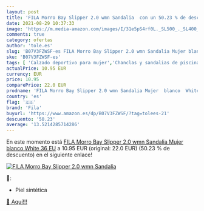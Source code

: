 ```yaml
---
layout: post
title: 'FILA Morro Bay Slipper 2.0 wmn Sandalia  con un 50.23 % de descuento'
date: 2021-08-29 10:37:33
image: 'https://m.media-amazon.com/images/I/31e5pS4rf0L._SL500_._SL400_.jpg'
comments: true
category: ofertas
author: 'tole.es'
slug: 'B07V3FZWSF-es FILA Morro Bay Slipper 2.0 wmn Sandalia Mujer blanco White...'
sku: 'B07V3FZWSF-es'
tags: [ 'Calzado deportivo para mujer','Chanclas y sandalias de piscina para mujer','Zapatillas y calzado deportivo para mujer','Zapatos','Zapatos para mujer','Zapatos planos de mujer','Zapatos y complementos','fila','sandalia', ]
actualPrice: 10.95 EUR
currency: EUR
price: 10.95
comparePrice: 22.0 EUR
prodname: 'FILA Morro Bay Slipper 2.0 wmn Sandalia Mujer  blanco  White   36 EU'
country: 'es'
flag: '🇪🇸'
brand: 'Fila'
buyurl: 'https://www.amazon.es/dp/B07V3FZWSF/?tag=tolees-21'
descuento: '50.23'
average: '13.5214285714286'
---
```


En este momento está [FILA Morro Bay Slipper 2.0 wmn Sandalia Mujer  blanco  White   36 EU](https://www.amazon.es/dp/B07V3FZWSF/?tag=tolees-21) a 10.95 EUR (original: 22.0 EUR) (50.23 %  de descuento) en el siguiente enlace!

[![FILA Morro Bay Slipper 2.0 wmn Sandalia ](https://m.media-amazon.com/images/I/31e5pS4rf0L._SL500_._SL400_.jpg)](https://www.amazon.es/dp/B07V3FZWSF/?tag=tolees-21)

🔎:

- Piel sintética

[🛒 Aquí!!!](https://www.amazon.es/dp/B07V3FZWSF/?tag=tolees-21)
